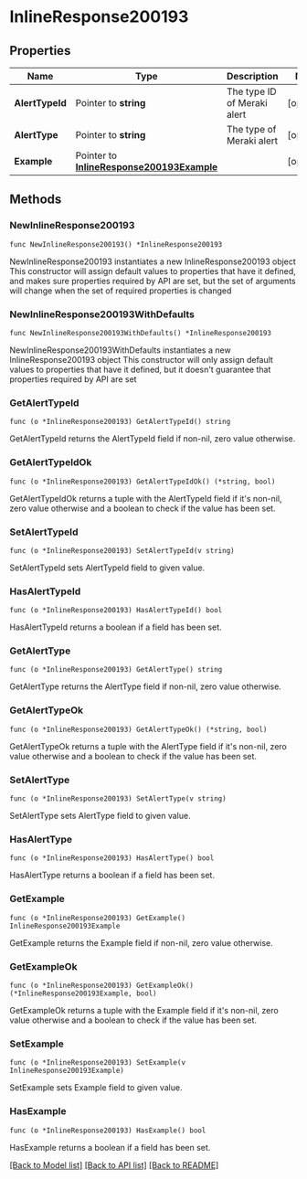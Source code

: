 # InlineResponse200193

## Properties

Name | Type | Description | Notes
------------ | ------------- | ------------- | -------------
**AlertTypeId** | Pointer to **string** | The type ID of Meraki alert | [optional] 
**AlertType** | Pointer to **string** | The type of Meraki alert | [optional] 
**Example** | Pointer to [**InlineResponse200193Example**](InlineResponse200193Example.md) |  | [optional] 

## Methods

### NewInlineResponse200193

`func NewInlineResponse200193() *InlineResponse200193`

NewInlineResponse200193 instantiates a new InlineResponse200193 object
This constructor will assign default values to properties that have it defined,
and makes sure properties required by API are set, but the set of arguments
will change when the set of required properties is changed

### NewInlineResponse200193WithDefaults

`func NewInlineResponse200193WithDefaults() *InlineResponse200193`

NewInlineResponse200193WithDefaults instantiates a new InlineResponse200193 object
This constructor will only assign default values to properties that have it defined,
but it doesn't guarantee that properties required by API are set

### GetAlertTypeId

`func (o *InlineResponse200193) GetAlertTypeId() string`

GetAlertTypeId returns the AlertTypeId field if non-nil, zero value otherwise.

### GetAlertTypeIdOk

`func (o *InlineResponse200193) GetAlertTypeIdOk() (*string, bool)`

GetAlertTypeIdOk returns a tuple with the AlertTypeId field if it's non-nil, zero value otherwise
and a boolean to check if the value has been set.

### SetAlertTypeId

`func (o *InlineResponse200193) SetAlertTypeId(v string)`

SetAlertTypeId sets AlertTypeId field to given value.

### HasAlertTypeId

`func (o *InlineResponse200193) HasAlertTypeId() bool`

HasAlertTypeId returns a boolean if a field has been set.

### GetAlertType

`func (o *InlineResponse200193) GetAlertType() string`

GetAlertType returns the AlertType field if non-nil, zero value otherwise.

### GetAlertTypeOk

`func (o *InlineResponse200193) GetAlertTypeOk() (*string, bool)`

GetAlertTypeOk returns a tuple with the AlertType field if it's non-nil, zero value otherwise
and a boolean to check if the value has been set.

### SetAlertType

`func (o *InlineResponse200193) SetAlertType(v string)`

SetAlertType sets AlertType field to given value.

### HasAlertType

`func (o *InlineResponse200193) HasAlertType() bool`

HasAlertType returns a boolean if a field has been set.

### GetExample

`func (o *InlineResponse200193) GetExample() InlineResponse200193Example`

GetExample returns the Example field if non-nil, zero value otherwise.

### GetExampleOk

`func (o *InlineResponse200193) GetExampleOk() (*InlineResponse200193Example, bool)`

GetExampleOk returns a tuple with the Example field if it's non-nil, zero value otherwise
and a boolean to check if the value has been set.

### SetExample

`func (o *InlineResponse200193) SetExample(v InlineResponse200193Example)`

SetExample sets Example field to given value.

### HasExample

`func (o *InlineResponse200193) HasExample() bool`

HasExample returns a boolean if a field has been set.


[[Back to Model list]](../README.md#documentation-for-models) [[Back to API list]](../README.md#documentation-for-api-endpoints) [[Back to README]](../README.md)


